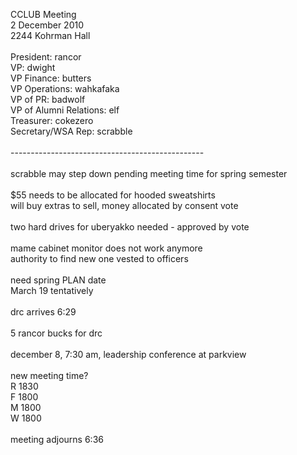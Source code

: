 CCLUB Meeting<br />
2 December 2010<br />
2244 Kohrman Hall<br />
<br />
President: rancor<br />
VP: dwight<br />
VP Finance: butters<br />
VP Operations: wahkafaka<br />
VP of PR: badwolf<br />
VP of Alumni Relations: elf<br />
Treasurer: cokezero<br />
Secretary/WSA Rep: scrabble<br />
<br />
------------------------------------------------<br />
<br />
scrabble may step down pending meeting time for spring semester<br />
<br />
$55 needs to be allocated for hooded sweatshirts<br />
will buy extras to sell, money allocated by consent vote<br />
<br />
two hard drives for uberyakko needed - approved by vote<br />
<br />
mame cabinet monitor does not work anymore<br />
authority to find new one vested to officers<br />
<br />
need spring PLAN date<br />
March 19 tentatively<br />
<br />
drc arrives 6:29<br />
<br />
5 rancor bucks for drc<br />
<br />
december 8, 7:30 am, leadership conference at parkview<br />
<br />
new meeting time?<br />
R 1830<br />
F 1800<br />
M 1800<br />
W 1800<br />
<br />
meeting adjourns 6:36
